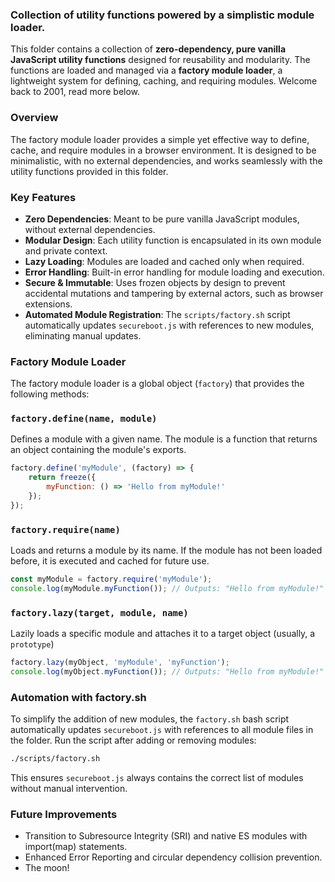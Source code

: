 ### Collection of utility functions powered by a simplistic module loader.

This folder contains a collection of **zero-dependency, pure vanilla JavaScript utility functions** designed for
reusability and modularity. The functions are loaded and managed via a **factory module loader**, a lightweight system
for defining, caching, and requiring modules. Welcome back to 2001, read more below.

### Overview

The factory module loader provides a simple yet effective way to define, cache, and require modules in a
browser environment. It is designed to be minimalistic, with no external dependencies, and works seamlessly
with the utility functions provided in this folder.

### Key Features

- **Zero Dependencies**: Meant to be pure vanilla JavaScript modules, without external dependencies.
- **Modular Design**: Each utility function is encapsulated in its own module and private context.
- **Lazy Loading**: Modules are loaded and cached only when required.
- **Error Handling**: Built-in error handling for module loading and execution.
- **Secure & Immutable**: Uses frozen objects by design to prevent accidental mutations and tampering by external
  actors, such as browser extensions.
- **Automated Module Registration**: The `scripts/factory.sh` script automatically updates `secureboot.js` with
  references to new modules, eliminating manual updates.

### Factory Module Loader

The factory module loader is a global object (`factory`) that provides the following methods:

### `factory.define(name, module)`

Defines a module with a given name. The module is a function that returns an object containing the module's exports.

```js
factory.define('myModule', (factory) => {
    return freeze({
        myFunction: () => 'Hello from myModule!'
    });
});
```

### `factory.require(name)`

Loads and returns a module by its name. If the module has not been loaded before, it is executed and cached for future
use.

```js
const myModule = factory.require('myModule');
console.log(myModule.myFunction()); // Outputs: "Hello from myModule!"
```

### `factory.lazy(target, module, name)`

Lazily loads a specific module and attaches it to a target object (usually, a `prototype`)

```js
factory.lazy(myObject, 'myModule', 'myFunction');
console.log(myObject.myFunction()); // Outputs: "Hello from myModule!"
```

### Automation with factory.sh

To simplify the addition of new modules, the `factory.sh` bash script automatically updates `secureboot.js` with
references to all module files in the folder. Run the script after adding or removing modules:

```bash
./scripts/factory.sh
```

This ensures `secureboot.js` always contains the correct list of modules without manual intervention.

### Future Improvements

- Transition to Subresource Integrity (SRI) and native ES modules with import(map) statements.
- Enhanced Error Reporting and circular dependency collision prevention.
- The moon!
